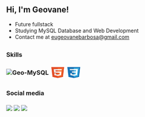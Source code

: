 ## Hi, I'm Geovane!

- Future fullstack
- Studying MySQL Database and Web Development
- Contact me at eugeovanebarbosa@gmail.com

##

<div style="display: inline_block">
  <h3>Skills<h3>
  <img align="center" alt="Geo-MySQL" height="30" width="40" src="https://github.com/user-attachments/assets/ec874d32-2d02-436c-9969-7f5f44c23b9d">
  <img align="center" alt="Geo-HTML" height="30" width="40" src="https://raw.githubusercontent.com/devicons/devicon/master/icons/html5/html5-original.svg">
  <img align="center" alt="Geo-CSS" height="30" width="40" src="https://raw.githubusercontent.com/devicons/devicon/master/icons/css3/css3-original.svg">
</div>

##
 <h3>Social media<h3>
  <a href="https://www.linkedin.com/in/geovane-oliveira-barbosa-aa411a259" target="_blank"><img src="https://img.shields.io/badge/-LinkedIn-%230077B5?style=for-the-badge&logo=linkedin&logoColor=white" target="_blank"></a>
  <a href="https://instagram.com/_geovaneoliveirab" target="_blank"><img src="https://img.shields.io/badge/-Instagram-%23E4405F?style=for-the-badge&logo=instagram&logoColor=white" target="_blank"></a>
  <a href = "eugeovanebarbosa@gmail.com"><img src="https://img.shields.io/badge/-Gmail-%23333?style=for-the-badge&logo=gmail&logoColor=white" target="_blank"></a>
